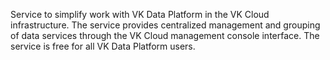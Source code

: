 Service to simplify work with VK Data Platform in the VK Cloud infrastructure. The service provides centralized management and grouping of data services through the VK Cloud management console interface. The service is free for all VK Data Platform users.
